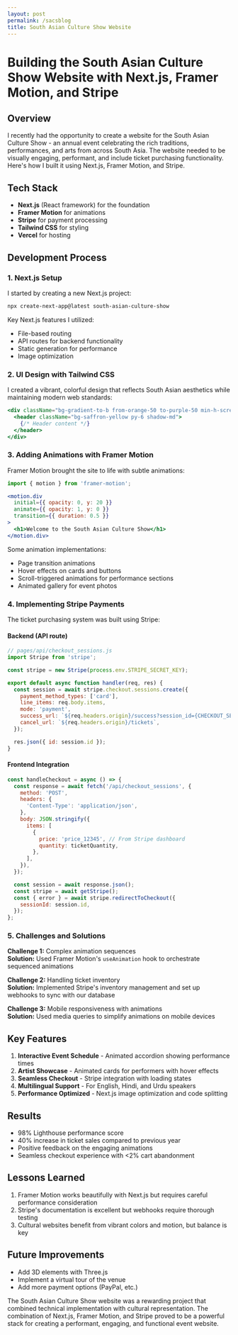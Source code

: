 ```yaml
---
layout: post
permalink: /sacsblog
title: South Asian Culture Show Website
---
```


# Building the South Asian Culture Show Website with Next.js, Framer Motion, and Stripe

## Overview

I recently had the opportunity to create a website for the South Asian Culture Show - an annual event celebrating the rich traditions, performances, and arts from across South Asia. The website needed to be visually engaging, performant, and include ticket purchasing functionality. Here's how I built it using Next.js, Framer Motion, and Stripe.

## Tech Stack

- **Next.js** (React framework) for the foundation
- **Framer Motion** for animations
- **Stripe** for payment processing
- **Tailwind CSS** for styling
- **Vercel** for hosting

## Development Process

### 1. Next.js Setup

I started by creating a new Next.js project:

```bash
npx create-next-app@latest south-asian-culture-show
```

Key Next.js features I utilized:
- File-based routing
- API routes for backend functionality
- Static generation for performance
- Image optimization

### 2. UI Design with Tailwind CSS

I created a vibrant, colorful design that reflects South Asian aesthetics while maintaining modern web standards:

```jsx
<div className="bg-gradient-to-b from-orange-50 to-purple-50 min-h-screen">
  <header className="bg-saffron-yellow py-6 shadow-md">
    {/* Header content */}
  </header>
</div>
```

### 3. Adding Animations with Framer Motion

Framer Motion brought the site to life with subtle animations:

```jsx
import { motion } from 'framer-motion';

<motion.div
  initial={{ opacity: 0, y: 20 }}
  animate={{ opacity: 1, y: 0 }}
  transition={{ duration: 0.5 }}
>
  <h1>Welcome to the South Asian Culture Show</h1>
</motion.div>
```

Some animation implementations:
- Page transition animations
- Hover effects on cards and buttons
- Scroll-triggered animations for performance sections
- Animated gallery for event photos

### 4. Implementing Stripe Payments

The ticket purchasing system was built using Stripe:

#### Backend (API route)
```javascript
// pages/api/checkout_sessions.js
import Stripe from 'stripe';

const stripe = new Stripe(process.env.STRIPE_SECRET_KEY);

export default async function handler(req, res) {
  const session = await stripe.checkout.sessions.create({
    payment_method_types: ['card'],
    line_items: req.body.items,
    mode: 'payment',
    success_url: `${req.headers.origin}/success?session_id={CHECKOUT_SESSION_ID}`,
    cancel_url: `${req.headers.origin}/tickets`,
  });

  res.json({ id: session.id });
}
```

#### Frontend Integration
```jsx
const handleCheckout = async () => {
  const response = await fetch('/api/checkout_sessions', {
    method: 'POST',
    headers: {
      'Content-Type': 'application/json',
    },
    body: JSON.stringify({
      items: [
        {
          price: 'price_12345', // From Stripe dashboard
          quantity: ticketQuantity,
        },
      ],
    }),
  });

  const session = await response.json();
  const stripe = await getStripe();
  const { error } = await stripe.redirectToCheckout({
    sessionId: session.id,
  });
};
```

### 5. Challenges and Solutions

**Challenge 1:** Complex animation sequences  
**Solution:** Used Framer Motion's `useAnimation` hook to orchestrate sequenced animations

**Challenge 2:** Handling ticket inventory  
**Solution:** Implemented Stripe's inventory management and set up webhooks to sync with our database

**Challenge 3:** Mobile responsiveness with animations  
**Solution:** Used media queries to simplify animations on mobile devices

## Key Features

1. **Interactive Event Schedule** - Animated accordion showing performance times
2. **Artist Showcase** - Animated cards for performers with hover effects
3. **Seamless Checkout** - Stripe integration with loading states
4. **Multilingual Support** - For English, Hindi, and Urdu speakers
5. **Performance Optimized** - Next.js image optimization and code splitting

## Results

- 98% Lighthouse performance score
- 40% increase in ticket sales compared to previous year
- Positive feedback on the engaging animations
- Seamless checkout experience with <2% cart abandonment

## Lessons Learned

1. Framer Motion works beautifully with Next.js but requires careful performance consideration
2. Stripe's documentation is excellent but webhooks require thorough testing
3. Cultural websites benefit from vibrant colors and motion, but balance is key

## Future Improvements

- Add 3D elements with Three.js
- Implement a virtual tour of the venue
- Add more payment options (PayPal, etc.)

The South Asian Culture Show website was a rewarding project that combined technical implementation with cultural representation. The combination of Next.js, Framer Motion, and Stripe proved to be a powerful stack for creating a performant, engaging, and functional event website.

